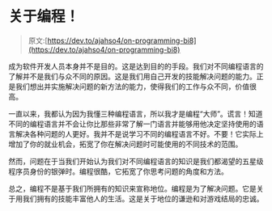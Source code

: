 # 关于编程！

> 原文:[https://dev.to/ajahso4/on-programming-bi8](https://dev.to/ajahso4/on-programming-bi8)

成为软件开发人员本身并不是目的。这是达到目的的手段。我们对不同编程语言的了解并不是我们与众不同的原因。这是我们用自己开发的技能解决问题的能力。正是我们想出并实施解决问题的新方法的能力，使得我们的工作与众不同，价值很高。

一直以来，我都认为因为我懂三种编程语言，所以我才是编程“大师”。谎言！知道不同的编程语言并不会让你比那些非常了解一门语言并能够用他决定坚持使用的语言解决各种问题的人更好。我并不是说学习不同的编程语言不好。不要！它实际上增加了你的就业机会，拓宽了你在解决问题时可能使用的不同技术的范围。

然而，问题在于当我们开始认为我们对不同编程语言的知识是我们都渴望的五星级程序员身份的银弹时。编程很酷，它拓宽了你思考问题的角度和方法。

总之，编程不是基于我们所拥有的知识来宣称地位。编程是为了解决问题。它是关于用我们拥有的技能丰富他人的生活。这是关于地位的谦逊和对游戏结局的忠诚。